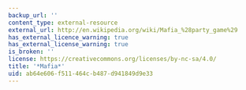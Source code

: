 ```yaml
---
backup_url: ''
content_type: external-resource
external_url: http://en.wikipedia.org/wiki/Mafia_%28party_game%29
has_external_licence_warning: true
has_external_license_warning: true
is_broken: ''
license: https://creativecommons.org/licenses/by-nc-sa/4.0/
title: '*Mafia*'
uid: ab64e606-f511-464c-b487-d941849d9e33
---
```

